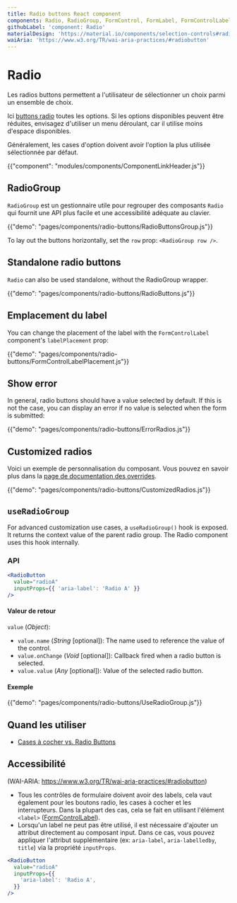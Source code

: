 ```yaml
---
title: Radio buttons React component
components: Radio, RadioGroup, FormControl, FormLabel, FormControlLabel
githubLabel: 'component: Radio'
materialDesign: 'https://material.io/components/selection-controls#radio-buttons'
waiAria: 'https://www.w3.org/TR/wai-aria-practices/#radiobutton'
---
```


# Radio

<p class="description">Les radios buttons permettent a l'utilisateur de sélectionner un choix parmi un ensemble de choix.</p>

Ici [buttons radio](https://material.io/design/components/selection-controls.html#radio-buttons) toutes les options. Si les options disponibles peuvent être réduites, envisagez d'utiliser un menu déroulant, car il utilise moins d'espace disponibles.

Généralement, les cases d'option doivent avoir l'option la plus utilisée sélectionnée par défaut.

{{"component": "modules/components/ComponentLinkHeader.js"}}

## RadioGroup

`RadioGroup` est un gestionnaire utile pour regrouper des composants `Radio` qui fournit une API plus facile et une accessibilité adéquate au clavier.

{{"demo": "pages/components/radio-buttons/RadioButtonsGroup.js"}}

To lay out the buttons horizontally, set the `row` prop: `<RadioGroup row />`.

## Standalone radio buttons

`Radio` can also be used standalone, without the RadioGroup wrapper.

{{"demo": "pages/components/radio-buttons/RadioButtons.js"}}

## Emplacement du label

You can change the placement of the label with the `FormControlLabel` component's `labelPlacement` prop:

{{"demo": "pages/components/radio-buttons/FormControlLabelPlacement.js"}}

## Show error

In general, radio buttons should have a value selected by default. If this is not the case, you can display an error if no value is selected when the form is submitted:

{{"demo": "pages/components/radio-buttons/ErrorRadios.js"}}

## Customized radios

Voici un exemple de personnalisation du composant. Vous pouvez en savoir plus dans la [page de documentation des overrides](/customization/components/).

{{"demo": "pages/components/radio-buttons/CustomizedRadios.js"}}

## `useRadioGroup`

For advanced customization use cases, a `useRadioGroup()` hook is exposed. It returns the context value of the parent radio group. The Radio component uses this hook internally.

### API

```jsx
<RadioButton
  value="radioA"
  inputProps={{ 'aria-label': 'Radio A' }}
/>
```

#### Valeur de retour

`value` (_Object_):

- `value.name` (_String_ [optional]): The name used to reference the value of the control.
- `value.onChange` (_Void_ [optional]): Callback fired when a radio button is selected.
- `value.value` (_Any_ [optional]): Value of the selected radio button.

#### Exemple

{{"demo": "pages/components/radio-buttons/UseRadioGroup.js"}}

## Quand les utiliser

- [Cases à cocher vs. Radio Buttons](https://www.nngroup.com/articles/checkboxes-vs-radio-buttons/)

## Accessibilité

(WAI-ARIA: https://www.w3.org/TR/wai-aria-practices/#radiobutton)

- Tous les contrôles de formulaire doivent avoir des labels, cela vaut également pour les boutons radio, les cases à cocher et les interrupteurs. Dans la plupart des cas, cela se fait en utilisant l'élément `<label>` ([FormControlLabel](/api/form-control-label/)).
- Lorsqu'un label ne peut pas être utilisé, il est nécessaire d'ajouter un attribut directement au composant input. Dans ce cas, vous pouvez appliquer l'attribut supplémentaire (ex: `aria-label`, `aria-labelledby`, `title`) via la propriété `inputProps`.

```jsx
<RadioButton
  value="radioA"
  inputProps={{
    'aria-label': 'Radio A',
  }}
/>
```
